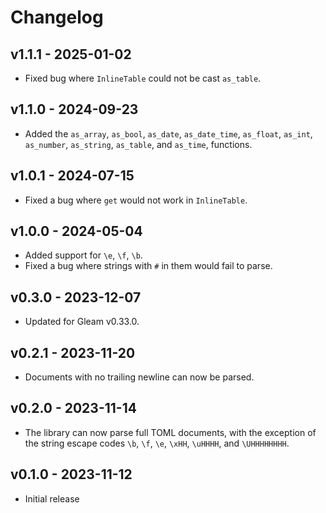 # Changelog

## v1.1.1 - 2025-01-02

- Fixed bug where `InlineTable` could not be cast `as_table`.

## v1.1.0 - 2024-09-23

- Added the `as_array`, `as_bool`, `as_date`, `as_date_time`, `as_float`,
  `as_int`, `as_number`, `as_string`, `as_table`, and `as_time`,
  functions.

## v1.0.1 - 2024-07-15

- Fixed a bug where `get` would not work in `InlineTable`.

## v1.0.0 - 2024-05-04

- Added support for `\e`, `\f`, `\b`.
- Fixed a bug where strings with `#` in them would fail to parse.

## v0.3.0 - 2023-12-07

- Updated for Gleam v0.33.0.

## v0.2.1 - 2023-11-20

- Documents with no trailing newline can now be parsed.

## v0.2.0 - 2023-11-14

- The library can now parse full TOML documents, with the exception of the
  string escape codes `\b`, `\f`, `\e`, `\xHH`, `\uHHHH`, and `\UHHHHHHHH`.

## v0.1.0 - 2023-11-12

- Initial release
